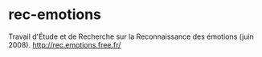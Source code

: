 # rec-emotions
Travail d'Étude et de Recherche sur la Reconnaissance des émotions (juin 2008). http://rec.emotions.free.fr/
